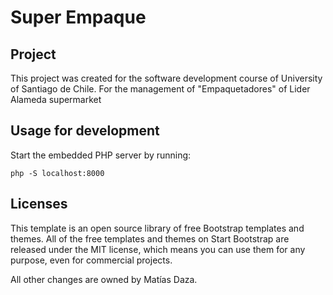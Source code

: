 # Super Empaque

## Project

This project was created for the software development course of University of Santiago de Chile. For the management of "Empaquetadores" of Lider Alameda supermarket
## Usage for development

Start the embedded PHP server by running:

```
php -S localhost:8000
```

## Licenses

This template is an open source library of free Bootstrap templates and themes. All of the free templates and themes on Start Bootstrap are released under the MIT license, which means you can use them for any purpose, even for commercial projects.

All other changes are owned by Matías Daza.
